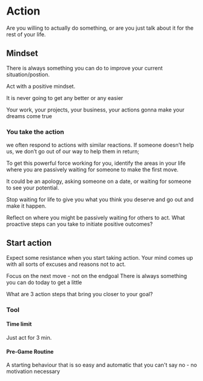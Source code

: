# Action

Are you willing to actually do something, or are you just talk about it for the rest of your life.


## Mindset
There is always something you can do to improve your current situation/postion.

Act with a positive mindset.

It is never going to get any better or any easier

Your work, your projects, your business, your actions gonna make your dreams come true

### You take the action
we often respond to actions with similar reactions. If someone doesn’t help us, we don’t go out of our way to help them in return;

To get this powerful force working for you, identify the areas
in your life where you are passively waiting for someone to
make the first move.

It could be an apology, asking someone on a date, or waiting for someone to see your potential.

Stop waiting for life to give you what you think you deserve and go out and make it happen.

Reflect on where you might be passively waiting for others to act. What proactive steps can you take to initiate positive
outcomes?

## Start action
Expect some resistance when you start taking action. Your mind comes up with all sorts of excuses and reasons not to act.

Focus on the next move - not on the endgoal
There is always something you can do today to get a little


What are 3 action steps that bring you closer to your goal?

### Tool 
#### Time limit
Just act for 3 min.

#### Pre-Game Routine
A starting behaviour that is so easy and automatic that you can't say no - no motivation necessary




